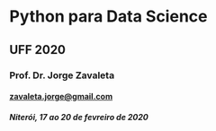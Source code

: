 # Python para Data Science
## UFF 2020
### Prof. Dr. Jorge Zavaleta
#### zavaleta.jorge@gmail.com
##### Niterói, 17 ao 20 de fevreiro de 2020

